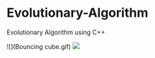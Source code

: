 # Evolutionary-Algorithm
Evolutionary Algorithm using C++

![](Bouncing cube.gif)
![](https://github.com/guozh52/Evolutionary-Algorithm/blob/main/Robot%20family.gif)

